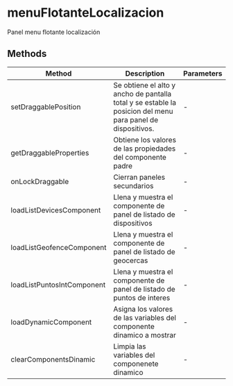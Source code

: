 # menuFlotanteLocalizacion

Panel menu flotante localización

## Methods

<!-- @vuese:menuFlotanteLocalizacion:methods:start -->
|Method|Description|Parameters|
|---|---|---|
|setDraggablePosition|Se obtiene el alto y ancho de pantalla total y se estable la posicion del menu para panel de dispositivos.|-|
|getDraggableProperties|Obtiene los valores de las propiedades del componente padre|-|
|onLockDraggable|Cierran paneles secundarios|-|
|loadListDevicesComponent|Llena y muestra el componente de panel de listado de dispositivos|-|
|loadListGeofenceComponent|Llena y muestra el componente de panel de listado de geocercas|-|
|loadListPuntosIntComponent|Llena y muestra el componente de panel de listado de puntos de interes|-|
|loadDynamicComponent|Asigna los valores de las variables del componente dinamico a mostrar|-|
|clearComponentsDinamic|Limpia las variables del componenete dinamico|-|

<!-- @vuese:menuFlotanteLocalizacion:methods:end -->


